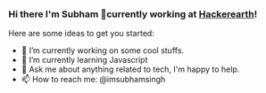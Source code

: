 ### Hi there I'm Subham 👋currently working at [Hackerearth](https://hackerearth.com/)!

Here are some ideas to get you started:

- 🔭 I’m currently working on some cool stuffs.
- 🌱 I’m currently learning Javascript
- 💬 Ask me about anything related to tech, I'm happy to help.
- 📫 How to reach me: @imsubhamsingh

